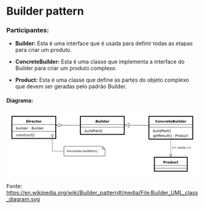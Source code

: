 # Builder pattern


### **Participantes:**
* **Builder:** Esta é uma interface que é usada para definir todas as etapas para criar um produto.

* **ConcreteBuilder:** Esta é uma classe que implementa a interface do Builder para criar um produto complexo.

* **Product:** Esta é uma classe que define as partes do objeto complexo que devem ser geradas pelo padrão Builder.

<!-- * **Diretor:** Esta é uma classe que é usada para construir um objeto usando a interface do Builder. -->



#### Diagrama:
 ![](assets/builderpattern.png)
 
 Fonte: https://en.wikipedia.org/wiki/Builder_pattern#/media/File:Builder_UML_class_diagram.svg


